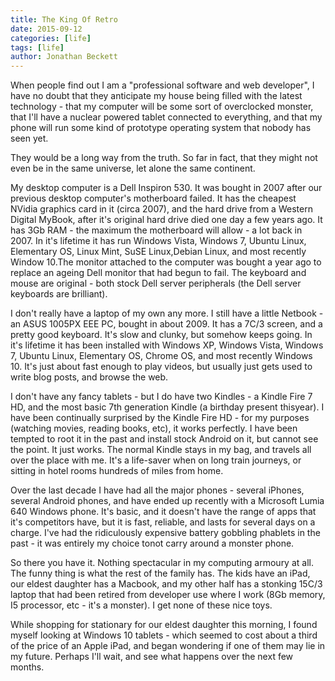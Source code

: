 ```yaml
---
title: The King Of Retro
date: 2015-09-12
categories: [life]
tags: [life]
author: Jonathan Beckett
---
```


When people find out I am a "professional software and web developer", I have no doubt that they anticipate my house being filled with the latest technology - that my computer will be some sort of overclocked monster, that I'll have a nuclear powered tablet connected to everything, and that my phone will run some kind of prototype operating system that nobody has seen yet.

They would be a long way from the truth. So far in fact, that they might not even be in the same universe, let alone the same continent.

My desktop computer is a Dell Inspiron 530. It was bought in 2007 after our previous desktop computer's motherboard failed. It has the cheapest NVidia graphics card in it (circa 2007), and the hard drive from a Western Digital MyBook, after it's original hard drive died one day a few years ago. It has 3Gb RAM - the maximum the motherboard will allow - a lot back in 2007. In it's lifetime it has run Windows Vista, Windows 7, Ubuntu Linux, Elementary OS, Linux Mint, SuSE Linux,Debian Linux, and most recently Window 10.The monitor attached to the computer was bought a year ago to replace an ageing Dell monitor that had begun to fail. The keyboard and mouse are original - both stock Dell server peripherals (the Dell server keyboards are brilliant).

I don't really have a laptop of my own any more. I still have a little Netbook - an ASUS 1005PX EEE PC, bought in about 2009. It has a 7C/3 screen, and a pretty good keyboard. It's slow and clunky, but somehow keeps going. In it's lifetime it has been installed with Windows XP, Windows Vista, Windows 7, Ubuntu Linux, Elementary OS, Chrome OS, and most recently Windows 10. It's just about fast enough to play videos, but usually just gets used to write blog posts, and browse the web.

I don't have any fancy tablets - but I do have two Kindles - a Kindle Fire 7 HD, and the most basic 7th generation Kindle (a birthday present thisyear). I have been continually surprised by the Kindle Fire HD - for my purposes (watching movies, reading books, etc), it works perfectly. I have been tempted to root it in the past and install stock Android on it, but cannot see the point. It just works. The normal Kindle stays in my bag, and travels all over the place with me. It's a life-saver when on long train journeys, or sitting in hotel rooms hundreds of miles from home.

Over the last decade I have had all the major phones - several iPhones, several Android phones, and have ended up recently with a Microsoft Lumia 640 Windows phone. It's basic, and it doesn't have the range of apps that it's competitors have, but it is fast, reliable, and lasts for several days on a charge. I've had the ridiculously expensive battery gobbling phablets in the past - it was entirely my choice tonot carry around a monster phone.

So there you have it. Nothing spectacular in my computing armoury at all. The funny thing is what the rest of the family has. The kids have an iPad, our eldest daughter has a Macbook, and my other half has a stonking 15C/3 laptop that had been retired from developer use where I work (8Gb memory, I5 processor, etc - it's a monster). I get none of these nice toys.

While shopping for stationary for our eldest daughter this morning, I found myself looking at Windows 10 tablets - which seemed to cost about a third of the price of an Apple iPad, and began wondering if one of them may lie in my future. Perhaps I'll wait, and see what happens over the next few months.